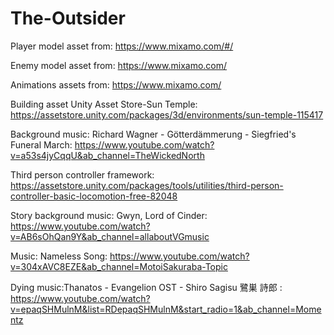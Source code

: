 # The-Outsider
 Player model asset from: https://www.mixamo.com/#/
 
 Enemy model asset from: https://www.mixamo.com/
 
 Animations assets from: https://www.mixamo.com/
 
 Building asset Unity Asset Store-Sun Temple: https://assetstore.unity.com/packages/3d/environments/sun-temple-115417
 
 Background music: Richard Wagner - Götterdämmerung - Siegfried's Funeral March: https://www.youtube.com/watch?v=a53s4jyCqqU&ab_channel=TheWickedNorth
 
 Third person controller framework: https://assetstore.unity.com/packages/tools/utilities/third-person-controller-basic-locomotion-free-82048
 
 Story background music: Gwyn, Lord of Cinder: https://www.youtube.com/watch?v=AB6sOhQan9Y&ab_channel=allaboutVGmusic
 
 Music: Nameless Song: https://www.youtube.com/watch?v=304xAVC8EZE&ab_channel=MotoiSakuraba-Topic
 
 Dying music:Thanatos - Evangelion OST - Shiro Sagisu 鷺巣 詩郎 : https://www.youtube.com/watch?v=epaqSHMulnM&list=RDepaqSHMulnM&start_radio=1&ab_channel=Momentz
